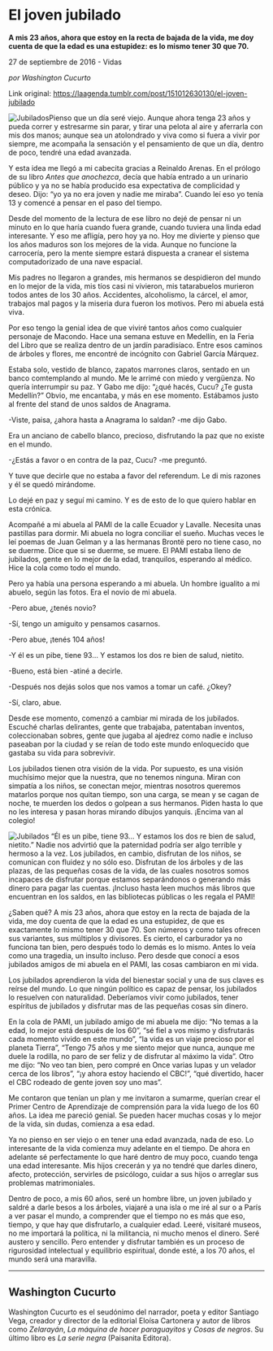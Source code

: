 # El joven jubilado

**A mis 23 años, ahora que estoy en la recta de bajada de la vida, me doy cuenta de que la edad es una estupidez: es lo mismo tener 30 que 70.**

27 de septiembre de 2016 - Vidas

_por Washington Cucurto_

Link original: https://laagenda.tumblr.com/post/151012630130/el-joven-jubilado

![Jubilados](https://64.media.tumblr.com/1f88f04a8544de056a7acc638835d78d/tumblr_inline_pk0l7vb4Km1t6q87u_500.jpg)Pienso que un día seré viejo. Aunque ahora tenga 23 años y pueda correr y estresarme sin parar, y tirar una pelota al aire y aferrarla con mis dos manos; aunque sea un atolondrado y viva como si fuera a vivir por siempre, me acompaña la sensación y el pensamiento de que un día, dentro de poco, tendré una edad avanzada.

Y esta idea me llegó a mi cabecita gracias a Reinaldo Arenas. En el prólogo de su libro *Antes que anochezca*, decía que había entrado a un urinario público y ya no se había producido esa expectativa de complicidad y deseo. Dijo: “yo ya no era joven y nadie me miraba”. Cuando leí eso yo tenía 13 y comencé a pensar en el paso del tiempo.

Desde del momento de la lectura de ese libro no dejé de pensar ni un minuto en lo que haría cuando fuera grande, cuando tuviera una linda edad interesante. Y eso me afligía, pero hoy ya no. Hoy me divierte y pienso que los años maduros son los mejores de la vida. Aunque no funcione la carrocería, pero la mente siempre estará dispuesta a cranear el sistema computadorizado de una nave espacial.

Mis padres no llegaron a grandes, mis hermanos se despidieron del mundo en lo mejor de la vida, mis tíos casi ni vivieron, mis tatarabuelos murieron todos antes de los 30 años. Accidentes, alcoholismo, la cárcel, el amor, trabajos mal pagos y la miseria dura fueron los motivos. Pero mi abuela está viva.

Por eso tengo la genial idea de que viviré tantos años como cualquier personaje de Macondo. Hace una semana estuve en Medellín, en la Feria del Libro que se realiza dentro de un jardín paradisíaco. Entre esos caminos de árboles y flores, me encontré de incógnito con Gabriel García Márquez.

Estaba solo, vestido de blanco, zapatos marrones claros, sentado en un banco comtemplando al mundo. Me le arrimé con miedo y vergüenza. No quería interrumpir su paz. Y Gabo me dijo: “¿qué hacés, Cucu? ¿Te gusta Medellín?” Obvio, me encantaba, y más en ese momento. Estábamos justo al frente del stand de unos saldos de Anagrama.

-Viste, paisa, ¿ahora hasta a Anagrama lo saldan? -me dijo Gabo.

Era un anciano de cabello blanco, precioso, disfrutando la paz que no existe en el mundo.

-¿Estás a favor o en contra de la paz, Cucu? -me preguntó.

Y tuve que decirle que no estaba a favor del referendum. Le di mis razones y él se quedó mirándome.

Lo dejé en paz y seguí mi camino. Y es de esto de lo que quiero hablar en esta crónica. 

Acompañé a mi abuela al PAMI de la calle Ecuador y Lavalle. Necesita unas pastillas para dormir. Mi abuela no logra conciliar el sueño. Muchas veces le leí poemas de Juan Gelman y a las hermanas Brontë pero no tiene caso, no se duerme. Dice que si se duerme, se muere. El PAMI estaba lleno de jubilados, gente en lo mejor de la edad, tranquilos, esperando al médico. Hice la cola como todo el mundo. 

Pero ya había una persona esperando a mi abuela. Un hombre igualito a mi abuelo, según las fotos. Era el novio de mi abuela.

-Pero abue, ¿tenés novio?  

-Sí, tengo un amiguito y pensamos casarnos.  

-Pero abue, ¡tenés 104 años!  

-Y él es un pibe, tiene 93… Y estamos los dos re bien de salud, nietito.  

-Bueno, está bien -atiné a decirle.  

-Después nos dejás solos que nos vamos a tomar un café. ¿Okey?  

-Sí, claro, abue.

Desde ese momento, comenzó a cambiar mi mirada de los jubilados. Escuché charlas delirantes, gente que trabajaba, patentaban inventos, coleccionaban sobres, gente que jugaba al ajedrez como nadie e incluso paseaban por la ciudad y se reían de todo este mundo enloquecido que gastaba su vida para sobrevivir. 

Los jubilados tienen otra visión de la vida. Por supuesto, es una visión muchísimo mejor que la nuestra, que no tenemos ninguna. Miran con simpatía a los niños, se conectan mejor, mientras nosotros queremos matarlos porque nos quitan tiempo, son una carga, se mean y se cagan de noche, te muerden los dedos o golpean a sus hermanos. Piden hasta lo que no les interesa y pasan horas mirando dibujos yanquis. ¡Encima van al colegio! 

![Jubilados](https://64.media.tumblr.com/1f88f04a8544de056a7acc638835d78d/tumblr_inline_pk0l7vb4Km1t6q87u_500.jpg) “Él es un pibe, tiene 93… Y estamos los dos re bien de salud, nietito.” Nadie nos advirtió que la paternidad podría ser algo terrible y hermoso a la vez. Los jubilados, en cambio, disfrutan de los niños, se comunican con fluidez y no sólo eso. Disfrutan de los árboles y de las plazas, de las pequeñas cosas de la vida, de las cuales nosotros somos incapaces de disfrutar porque estamos separándonos o generando más dinero para pagar las cuentas. ¡Incluso hasta leen muchos más libros que encuentran en los saldos, en las bibliotecas públicas o les regala el PAMI!

¿Saben qué? A mis 23 años, ahora que estoy en la recta de bajada de la vida, me doy cuenta de que la edad es una estupidez, de que es exactamente lo mismo tener 30 que 70. Son números y como tales ofrecen sus variantes, sus múltiplos y divisores. Es cierto, el carburador ya no funciona tan bien, pero después todo lo demás es lo mismo. Antes lo veía como una tragedia, un insulto incluso. Pero desde que conocí a esos jubilados amigos de mi abuela en el PAMI, las cosas cambiaron en mi vida.

Los jubilados aprendieron la vida del bienestar social y una de sus claves es reírse del mundo. Lo que ningún político es capaz de pensar, los jubilados lo resuelven con naturalidad. Deberíamos vivir como jubilados, tener espíritus de jubilados y disfrutar mas de las pequeñas cosas sin dinero.

En la cola de PAMI, un jubilado amigo de mi abuela me dijo: “No temas a la edad, lo mejor está después de los 60”, “sé fiel a vos mismo y disfrutarás cada momento vivido en este mundo”, “la vida es un viaje precioso por el planeta Tierra”, “Tengo 75 años y me siento mejor que nunca, aunque me duele la rodilla, no paro de ser feliz y de disfrutar al máximo la vida”. Otro me dijo: “No veo tan bien, pero compré en Once varias lupas y un velador cerca de los libros”, “¡y ahora estoy haciendo el CBC!”, “qué divertido, hacer el CBC rodeado de gente joven soy uno mas”.

Me contaron que tenían un plan y me invitaron a sumarme, querían crear el Primer Centro de Aprendizaje de comprensión para la vida luego de los 60 años. La idea me pareció genial. Se pueden hacer muchas cosas y lo mejor de la vida, sin dudas, comienza a esa edad.

Ya no pienso en ser viejo o en tener una edad avanzada, nada de eso. Lo interesante de la vida comienza muy adelante en el tiempo. De ahora en adelante sé perfectamente lo que haré dentro de muy poco, cuando tenga una edad interesante. Mis hijos crecerán y ya no tendré que darles dinero, afecto, protección, servirles de psicólogo, cuidar a sus hijos o arreglar sus problemas matrimoniales. 

Dentro de poco, a mis 60 años, seré un hombre libre, un joven jubilado y saldré a darle besos a los árboles, viajaré a una isla o me iré al sur o a París a ver pasar el mundo, a comprender que el tiempo no es más que eso, tiempo, y que hay que disfrutarlo, a cualquier edad. Leeré, visitaré museos, no me importará la política, ni la militancia, ni mucho menos el dinero. Seré austero y sencillo. Pero entender y disfrutar también es un proceso de rigurosidad intelectual y equilibrio espiritual, donde esté, a los 70 años, el mundo será una maravilla.

  




---

 Washington Cucurto
-------------------

 Washington Cucurto es el seudónimo del narrador, poeta y editor Santiago Vega, creador y director de la editorial Eloísa Cartonera y autor de libros como *Zelarayán*, *La máquina de hacer paraguayitos* y *Cosas de negros*. Su último libro es *La serie negra* (Paisanita Editora). 

